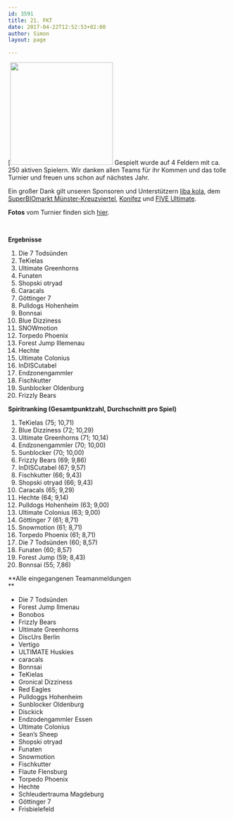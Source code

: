 ```yaml
---
id: 3591
title: 21. FKT
date: 2017-04-22T12:52:53+02:00
author: Simon
layout: page

---
```

[<img class="wp-image-3612 alignleft" src="{{ site.url }}/public/uploads/2017/04/FKT-Logo-2017.png" alt="" width="233" height="233" ></span> Gespielt wurde auf 4 Feldern mit ca. 250 aktiven Spielern. Wir danken allen Teams für ihr Kommen und das tolle Turnier und freuen uns schon auf nächstes Jahr.

Ein großer Dank gilt unseren Sponsoren und Unterstützern <a href="http://liba-trinken.de/" target="_blank" rel="noopener">liba kola</a>, dem <a href="http://www.superbiomarkt.com/unsere-maerkte/superbiomarkt-muenster-kreuzviertel/" target="_blank" rel="noopener">SuperBIOmarkt Münster-Kreuzviertel</a>, <a href="https://www.konifez.de/" target="_blank" rel="noopener">Konifez</a> und <a href="http://www.fiveultimate.com/" target="_blank" rel="noopener">FIVE Ultimate</a>.

**Fotos** vom Turnier finden sich <a href="https://goo.gl/rmxgof" target="_blank" rel="noopener">hier</a>.

&nbsp;

**Ergebnisse**

  1. Die 7 Todsünden
  2. TeKielas
  3. Ultimate Greenhorns
  4. Funaten
  5. Shopski otryad
  6. Caracals
  7. Göttinger 7
  8. Pulldogs Hohenheim
  9. Bonnsai
 10. Blue Dizziness
 11. SNOWmotion
 12. Torpedo Phoenix
 13. Forest Jump Illemenau
 14. Hechte
 15. Ultimate Colonius
 16. InDISCutabel
 17. Endzonengammler
 18. Fischkutter
 19. Sunblocker Oldenburg
 20. Frizzly Bears

**Spiritranking (Gesamtpunktzahl, Durchschnitt pro Spiel)**

  1. TeKielas (75; 10,71)
  2. Blue Dizziness (72; 10,29)
  3. Ultimate Greenhorns (71; 10,14)
  4. Endzonengammler (70; 10,00)
  5. Sunblocker (70; 10,00)
  6. Frizzly Bears (69; 9,86)
  7. InDISCutabel (67; 9,57)
  8. Fischkutter (66; 9,43)
  9. Shopski otryad (66; 9,43)
 10. Caracals (65; 9,29)
 11. Hechte (64; 9,14)
 12. Pulldogs Hohenheim (63; 9,00)
 13. Ultimate Colonius (63; 9,00)
 14. Göttinger 7 (61; 8,71)
 15. Snowmotion (61; 8,71)
 16. Torpedo Phoenix (61; 8,71)
 17. Die 7 Todsünden (60; 8,57)
 18. Funaten (60; 8,57)
 19. Forest Jump (59; 8,43)
 20. Bonnsai (55; 7,86)

**Alle eingegangenen Teamanmeldungen  
** 

  * Die 7 Todsünden
  * Forest Jump Ilmenau
  * Bonobos
  * Frizzly Bears
  * Ultimate Greenhorns
  * DiscUrs Berlin
  * Vertigo
  * ULTIMATE Huskies
  * caracals
  * Bonnsai
  * TeKielas
  * Gronical Dizziness
  * Red Eagles
  * Pulldoggs Hohenheim
  * Sunblocker Oldenburg
  * Disckick
  * Endzodengammler Essen
  * Ultimate Colonius
  * Sean’s Sheep
  * Shopski otryad
  * Funaten
  * Snowmotion
  * Fischkutter
  * Flaute Flensburg
  * Torpedo Phoenix
  * Hechte
  * Schleudertrauma Magdeburg
  * Göttinger 7
  * Frisbielefeld